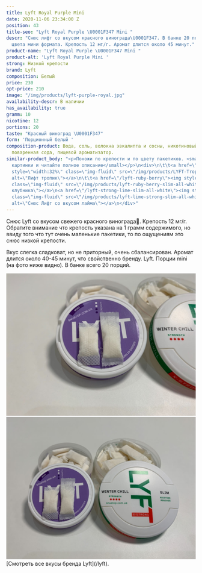 ```yaml
---
title: Lyft Royal Purple Mini
date: 2020-11-06 23:34:00 Z
position: 43
title-seo: "Lyft Royal Purple \U0001F347 Mini "
descr: "Снюс лифт со вкусом красного винограда\U0001F347. В банке 20 порций белого
  цвета мини формата. Крепость 12 мг/г. Аромат длится около 45 минут."
product-name: "Lyft Royal Purple \U0001F347 Mini "
product-alt: 'Lyft Royal Purple Mini '
strong: Низкой крепости
brand: Lyft
composition: Белый
price: 230
opt-price: 210
image: "/img/products/lyft-purple-royal.jpg"
availability-descr: В наличии
has_availability: true
gramm: 10
nicotine: 12
portions: 20
taste: "Красный виноград \U0001F347"
form: 'Порционный белый '
composition-product: Вода, соль, волокна эвкалипта и сосны, никотиновый экстракт,
  поваренная сода, пищевой ароматизатор.
similar-product_body: "<p>Похожи по крепости и по цвету пакетиков. <small>Жмите на
  картинки и читайте полное описание</small></p>\n<div>\n\t\t<a href=\"/lyft-tropic-breeze-slim-all-white\"><img
  style=\"width:32%\" class=\"img-fluid\" src=\"/img/products/LYFT-Tropic-Breeze-Slim-All-White.jpg\"
  alt=\"Лифт тропик\"></a>\n\t\t<a href=\"/lyft-ruby-berry\"><img style=\"width:32%\"
  class=\"img-fluid\" src=\"/img/products/lyft-ruby-berry-slim-all-white.jpg\" alt=\"Лифт
  клубника\"></a>\n<a href=\"/lyft-strong-lime-slim-all-white\"><img style=\"width:32%\"
  class=\"img-fluid\" src=\"/img/products/lyft-lime-strong-slim-all-white-portion.png\"
  alt=\"Снюс Лифт со вкусом лайма\"></a>\n</div>"
---
```


Снюс Lyft со вкусом свежего красного винограда🍇. Крепость 12 мг/г. Обратите внимание что крепость указана на 1 грамм содержимого, но ввиду того что тут очень маленькие пакетики, то по ощущениям это снюс низкой крепости.

Вкус слегка сладковат, но не приторный, очень сбалансирован. Аромат длится около 40-45 минут, что свойственно бренду. Lyft. Порции mini (на фото ниже видно). В банке всего 20 порций. 
<div class="popup-gallery d-flex mb-2">
	<a class="mr-2" href="/img/products/lyft/lyft-purple/lyft-roya-mini-portion.jpg" title="Сравнение мини порции с обычными"><img class="img-fluid" src="/img/products/lyft/lyft-purple/lyft-roya-mini-portion.jpg" alt="lyft royal mini portion"></a>
	<a href="/img/products/lyft/lyft-purple/lyft-royal-mini.jpg" title="Баночка тоже меньшего размера"><img class="img-fluid" src="/img/products/lyft/lyft-purple/lyft-royal-mini.jpg" alt="lyft purple grape mini"></a>
</div>
[Смотреть все вкусы бренда Lyft](/lyft).